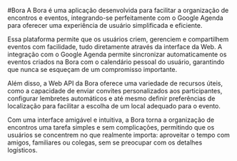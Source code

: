 #Bora
A Bora é uma aplicação desenvolvida para facilitar a organização de encontros e eventos, integrando-se perfeitamente com o Google Agenda para oferecer uma experiência de usuário simplificada e eficiente.

Essa plataforma permite que os usuários criem, gerenciem e compartilhem eventos com facilidade, tudo diretamente através da interface da Web. A integração com o Google Agenda permite sincronizar automaticamente os eventos criados na Bora com o calendário pessoal do usuário, garantindo que nunca se esqueçam de um compromisso importante.

Além disso, a Web API da Bora oferece uma variedade de recursos úteis, como a capacidade de enviar convites personalizados aos participantes, configurar lembretes automáticos e até mesmo definir preferências de localização para facilitar a escolha de um local adequado para o evento.

Com uma interface amigável e intuitiva, a Bora torna a organização de encontros uma tarefa simples e sem complicações, permitindo que os usuários se concentrem no que realmente importa: aproveitar o tempo com amigos, familiares ou colegas, sem se preocupar com os detalhes logísticos.
